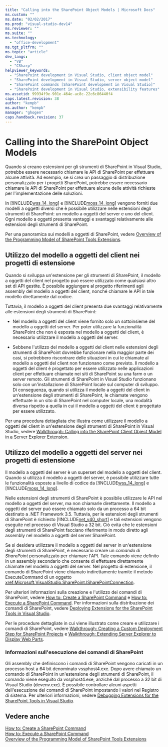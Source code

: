 ```yaml
---
title: "Calling into the SharePoint Object Models | Microsoft Docs"
ms.custom: ""
ms.date: "02/02/2017"
ms.prod: "visual-studio-dev14"
ms.reviewer: ""
ms.suite: ""
ms.technology: 
  - "office-development"
ms.tgt_pltfrm: ""
ms.topic: "article"
dev_langs: 
  - "VB"
  - "CSharp"
helpviewer_keywords: 
  - "SharePoint development in Visual Studio, client object model"
  - "SharePoint development in Visual Studio, server object model"
  - "SharePoint commands [SharePoint development in Visual Studio]"
  - "SharePoint development in Visual Studio, extensibility features"
ms.assetid: 99934f9e-901e-464e-ac8c-22c6c86440f4
caps.latest.revision: 38
author: "kempb"
ms.author: "kempb"
manager: "ghogen"
caps.handback.revision: 37
---
```

# Calling into the SharePoint Object Models
  Quando si creano estensioni per gli strumenti di SharePoint in Visual Studio, potrebbe essere necessario chiamare le API di SharePoint per effettuare alcune attività.  Ad esempio, se si crea un passaggio di distribuzione personalizzato per i progetti SharePoint, potrebbe essere necessario chiamare le API di SharePoint per effettuare alcune delle attività richieste per l'implementazione delle soluzioni.  
  
 In [!INCLUDE[wss_14_long](../sharepoint/includes/wss-14-long-md.md)] e [!INCLUDE[moss_14_long](../sharepoint/includes/moss-14-long-md.md)] vengono forniti due modelli a oggetti diversi che è possibile utilizzare nelle estensioni degli strumenti di SharePoint: un modello a oggetti del server e uno del client.  Ogni modello a oggetti presenta vantaggi e svantaggi relativamente alle estensioni degli strumenti di SharePoint.  
  
 Per una panoramica sui modelli a oggetti di SharePoint, vedere [Overview of the Programming Model of SharePoint Tools Extensions](../sharepoint/overview-of-the-programming-model-of-sharepoint-tools-extensions.md).  
  
## Utilizzo del modello a oggetti del client nei progetti di estensione  
 Quando si sviluppa un'estensione per gli strumenti di SharePoint, il modello a oggetti del client nel progetto può essere utilizzato come qualsiasi altro set di API gestite.  È possibile aggiungere al progetto riferimenti agli assembly del modello a oggetti del client, nonché chiamare le API in tale modello direttamente dal codice.  
  
 Tuttavia, il modello a oggetti del client presenta due svantaggi relativamente alle estensioni degli strumenti di SharePoint:  
  
-   Nel modello a oggetti del client viene fornito solo un sottoinsieme del modello a oggetti del server.  Per poter utilizzare la funzionalità SharePoint che non è esposta nel modello a oggetti del client, è necessario utilizzare il modello a oggetti del server.  
  
-   Sebbene l'utilizzo del modello a oggetti del client nelle estensioni degli strumenti di SharePoint dovrebbe funzionare nella maggior parte dei casi, si potrebbero riscontrare delle situazioni in cui le chiamate al modello a oggetti del client non funzionano come previsto.  Il modello a oggetti del client è progettato per essere utilizzato nelle applicazioni client per effettuare chiamate nei siti di SharePoint su una farm o un server remoto.  Gli strumenti di SharePoint in Visual Studio funzionano solo con un'installazione di SharePoint locale sul computer di sviluppo.  Di conseguenza, quando si utilizza il modello a oggetti del client in un'estensione degli strumenti di SharePoint, le chiamate vengono effettuate in un sito di SharePoint nel computer locale, una modalità diversa rispetto a quella in cui il modello a oggetti del client è progettato per essere utilizzato.  
  
 Per una procedura dettagliata che illustra come utilizzare il modello a oggetti del client in un'estensione degli strumenti di SharePoint in Visual Studio, vedere [Walkthrough: Calling into the SharePoint Client Object Model in a Server Explorer Extension](../sharepoint/walkthrough-calling-into-the-sharepoint-client-object-model-in-a-server-explorer-extension.md).  
  
## Utilizzo del modello a oggetti del server nei progetti di estensione  
 Il modello a oggetti del server è un superset del modello a oggetti del client.  Quando si utilizza il modello a oggetti del server, è possibile utilizzare tutte le funzionalità esposte a livello di codice da [!INCLUDE[wss_14_long](../sharepoint/includes/wss-14-long-md.md)] e [!INCLUDE[moss_14_long](../sharepoint/includes/moss-14-long-md.md)].  
  
 Nelle estensioni degli strumenti di SharePoint è possibile utilizzare le API nel modello a oggetti del server, ma non chiamarle direttamente.  Il modello a oggetti del server può essere chiamato solo da un processo a 64 bit destinato a .NET Framework 3.5.  Tuttavia, per le estensioni degli strumenti di SharePoint è richiesto [!INCLUDE[net_v40_short](../sharepoint/includes/net-v40-short-md.md)] e tali estensioni vengono eseguite nel processo di Visual Studio a 32 bit.  Ciò evita che le estensioni degli strumenti di SharePoint facciano riferimento in modo diretto agli assembly nel modello a oggetti del server SharePoint.  
  
 Se si desidera utilizzare il modello a oggetti del server in un'estensione degli strumenti di SharePoint, è necessario creare un *comando di SharePoint* personalizzato per chiamare l'API.  Tale comando viene definito in un assembly secondario che consente di effettuare direttamente chiamate nel modello a oggetti del server.  Nel progetto di estensione, il comando di SharePoint viene chiamato indirettamente tramite il metodo ExecuteCommand di un oggetto <xref:Microsoft.VisualStudio.SharePoint.ISharePointConnection>.  
  
 Per ulteriori informazioni sulla creazione e l'utilizzo dei comandi di SharePoint, vedere [How to: Create a SharePoint Command](../sharepoint/how-to-create-a-sharepoint-command.md) e [How to: Execute a SharePoint Command](../sharepoint/how-to-execute-a-sharepoint-command.md).  Per informazioni sulla distribuzione dei comandi di SharePoint, vedere [Deploying Extensions for the SharePoint Tools in Visual Studio](../sharepoint/deploying-extensions-for-the-sharepoint-tools-in-visual-studio.md).  
  
 Per le procedure dettagliate in cui viene illustrato come creare e utilizzare i comandi di SharePoint, vedere [Walkthrough: Creating a Custom Deployment Step for SharePoint Projects](../sharepoint/walkthrough-creating-a-custom-deployment-step-for-sharepoint-projects.md) e [Walkthrough: Extending Server Explorer to Display Web Parts](../sharepoint/walkthrough-extending-server-explorer-to-display-web-parts.md).  
  
### Informazioni sull'esecuzione dei comandi di SharePoint  
 Gli assembly che definiscono i comandi di SharePoint vengono caricati in un processo host a 64 bit denominato vssphost4.exe.  Dopo avere chiamato un comando di SharePoint in un'estensione degli strumenti di SharePoint, il comando viene eseguito da vssphost4.exe, anziché dal processo a 32 bit di Visual Studio \(devenv.exe\).  È possibile controllare alcuni aspetti dell'esecuzione dei comandi di SharePoint impostando i valori nel Registro di sistema.  Per ulteriori informazioni, vedere [Debugging Extensions for the SharePoint Tools in Visual Studio](../sharepoint/debugging-extensions-for-the-sharepoint-tools-in-visual-studio.md).  
  
## Vedere anche  
 [How to: Create a SharePoint Command](../sharepoint/how-to-create-a-sharepoint-command.md)   
 [How to: Execute a SharePoint Command](../sharepoint/how-to-execute-a-sharepoint-command.md)   
 [Overview of the Programming Model of SharePoint Tools Extensions](../sharepoint/overview-of-the-programming-model-of-sharepoint-tools-extensions.md)  
  
  